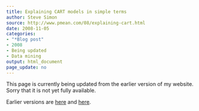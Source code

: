 ```yaml
---
title: Explaining CART models in simple terms 
author: Steve Simon
source: http://www.pmean.com/08/explaining-cart.html
date: 2008-11-05
categories:
- "*Blog post"
- 2008
- Being updated
- Data mining
output: html_document
page_update: no
---
```


This page is currently being updated from the earlier version of my website. Sorry that it is not yet fully available.

<!---More--->

Earlier versions are [here][sim1] and [here][sim2].

[sim1]: http://www.pmean.com/08/explaining-cart.html
[sim2]: http://new.pmean.com/explaining-cart/

